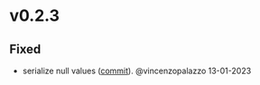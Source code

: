 # v0.2.3

## Fixed
- serialize null values ([commit](https://github.com/clightning4j/JRPClightning/commit/f00561fd23b7120fce7b689c8ebfa07ec2996d9e)). @vincenzopalazzo 13-01-2023
